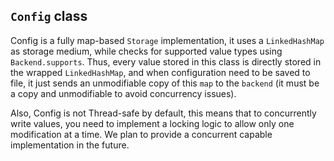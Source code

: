## `Config` class

Config is a fully map-based `Storage` implementation, it uses a `LinkedHashMap` as storage medium, while checks for supported value types using `Backend.supports`. Thus, every value stored in this class is directly stored in the wrapped `LinkedHashMap`, and when configuration need to be saved to file, it just sends an unmodifiable copy of this `map` to the `backend` (it must be a copy and unmodifiable to avoid concurrency issues).

Also, Config is not Thread-safe by default, this means that to concurrently write values, you need to implement a locking logic to allow only one modification at a time. We plan to provide a concurrent capable implementation in the future.
